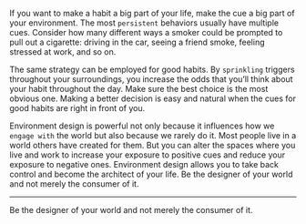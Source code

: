 If you want to make a habit a big part of your life, make the cue a
big part of your environment. The most `persistent` behaviors usually
have multiple cues. Consider how many different ways a smoker could
be prompted to pull out a cigarette: driving in the car, seeing a friend
smoke, feeling stressed at work, and so on.

The same strategy can be employed for good habits. By `sprinkling`
triggers throughout your surroundings, you increase the odds that
you’ll think about your habit throughout the day. Make sure the best
choice is the most obvious one. Making a better decision is easy and
natural when the cues for good habits are right in front of you.

Environment design is powerful not only because it influences how
we `engage with` the world but also because we rarely do it. Most people
live in a world others have created for them. But you can alter the
spaces where you live and work to increase your exposure to positive
cues and reduce your exposure to negative ones. Environment design
allows you to take back control and become the architect of your life.
Be the designer of your world and not merely the consumer of it.

---
Be the designer of your world and not merely the consumer of it.